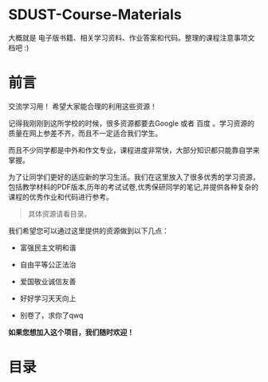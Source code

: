 # SDUST-Course-Materials
大概就是 电子版书籍、相关学习资料、作业答案和代码。整理的课程注意事项文档吧 :)

# 前言
交流学习用！ 
希望大家能合理的利用这些资源！

记得我刚刚到这所学校的时候，很多资源都要去Google 或者 百度 。学习资源的质量在网上参差不齐，而且不一定适合我们学生。

而且不少同学都是中外和作文专业，课程进度非常快，大部分知识都只能靠自学来掌握。

为了让同学们更好的适应新的学习生活。我们在这里放入了很多优秀的学习资源，包括教学材料的PDF版本,历年的考试试卷,优秀保研同学的笔记,并提供各种复杂的课程的优秀作业和代码进行参考。
> 具体资源请看目录。

我们希望您可以通过这里提供的资源做到以下几点：

- 富强民主文明和谐
- 自由平等公正法治
- 爱国敬业诚信友善

- 好好学习天天向上
- 别卷了，求你了qwq

**如果您想加入这个项目，我们随时欢迎！**

# 目录
